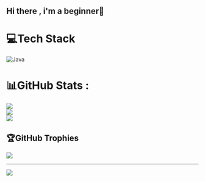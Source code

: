 ## Hi there , i'm a beginner👋

<!--
**AndriKurniawanM/AndriKurniawanM** is a ✨ _special_ ✨ repository because its `README.md` (this file) appears on your GitHub profile.

Here are some ideas to get you started:

- 🔭 I’m currently working on ...
- 🌱 I’m currently learning ...
- 👯 I’m looking to collaborate on ...
- 🤔 I’m looking for help with ...
- 💬 Ask me about ...
- 📫 How to reach me: ...
- 😄 Pronouns: ...
- ⚡ Fun fact: ...
-->

# 💻Tech Stack
![Java](https://img.shields.io/badge/java-%23ED8B00.svg?style=for-the-badge&logo=java&logoColor=white)
# 📊GitHub Stats :
![](https://github-readme-stats.vercel.app/api?username=AndriKurniawanM&theme=tokyonight&hide_border=true&include_all_commits=true&count_private=true)<br/>
![](https://github-readme-streak-stats.herokuapp.com/?user=AndriKurniawanM&theme=tokyonight&hide_border=true)<br/>
![](https://github-readme-stats.vercel.app/api/top-langs/?username=AndriKurniawanM&theme=tokyonight&hide_border=true&include_all_commits=false&count_private=true&layout=compact)

## 🏆GitHub Trophies
![](https://github-trophies.vercel.app/?username=AndriKurniawanM&theme=darkhub&no-frame=false&no-bg=false&margin-w=4)

---
[![](https://visitcount.itsvg.in/api?id=AndriKurniawanM&icon=0&color=1)](https://visitcount.itsvg.in)

